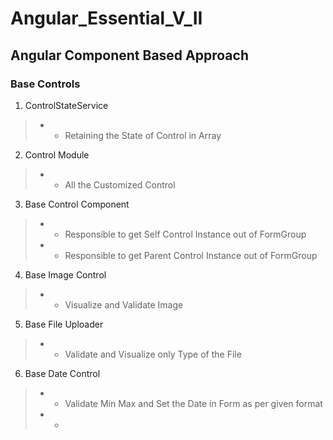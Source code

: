 # Angular_Essential_V_II
## Angular Component Based Approach
### Base Controls
1. ControlStateService
> * * Retaining the State of Control in Array 
2. Control Module
> * * All the Customized Control
3. Base Control Component
> * * Responsible to get Self Control Instance out of FormGroup
> * * Responsible to get Parent Control Instance out of FormGroup
4. Base Image Control
> * * Visualize and Validate Image
5. Base File Uploader
> * * Validate and Visualize only Type of the File
6. Base Date Control
> * * Validate Min Max and Set the Date in Form as per given format
> * * 